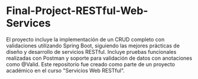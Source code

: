 # Final-Project-RESTful-Web-Services
El proyecto incluye la implementación de un CRUD completo con validaciones utilizando Spring Boot, siguiendo las mejores prácticas de diseño y desarrollo de servicios RESTful. Incluye pruebas funcionales realizadas con Postman y soporte para validación de datos con anotaciones como @Valid. Este repositorio fue creado como parte de un proyecto académico en el curso "Servicios Web RESTful".
